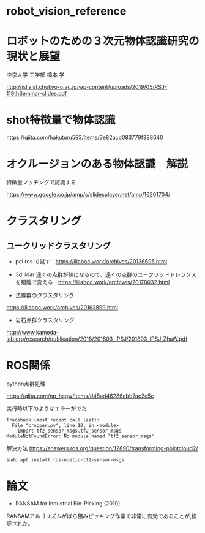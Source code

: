 # robot_vision_reference

# ロボットのための３次元物体認識研究の現状と展望
 中京⼤学 ⼯学部
橋本 学

http://isl.sist.chukyo-u.ac.jp/wp-content/uploads/2019/05/RSJ-119thSeminar-slides.pdf

# shot特徴量で物体認識

https://qiita.com/hakuturu583/items/3e82acb083779f388640

# オクルージョンのある物体認識　解説

特徴量マッチングで認識する

https://www.google.co.jp/amp/s/slidesplayer.net/amp/16201704/

# クラスタリング
## ユークリッドクラスタリング
- pcl ros で試す　https://lilaboc.work/archives/20136695.html

- 3d lidar 遠くの点群が疎になるので、遠くの点群のユークリッドトレランスを距離で変える　https://lilaboc.work/archives/20178032.html

- 法線群のクラスタリング

https://lilaboc.work/archives/20163899.html


- 岩石点群クラスタリング

http://www.kameda-lab.org/research/publication/2018/201803_IPSJ/201803_IPSJ_ZhaW.pdf

# ROS関係

python点群処理

https://qiita.com/np_hsgw/items/d45ad46286abb7ac2e5c

実行時以下のようなエラーがでた.

```
Traceback (most recent call last):
  File "cropper.py", line 10, in <module>
    import tf2_sensor_msgs.tf2_sensor_msgs
ModuleNotFoundError: No module named 'tf2_sensor_msgs'
```

解決方法  https://answers.ros.org/question/12890/transforming-pointcloud2/

```
sudo apt install ros-noetic-tf2-sensor-msgs
```

# 論文

- RANSAM for Industrial Bin-Picking (2010)

RANSAMアルゴリズムがばら積みピッキング作業で非常に有効であることが,検証された。
